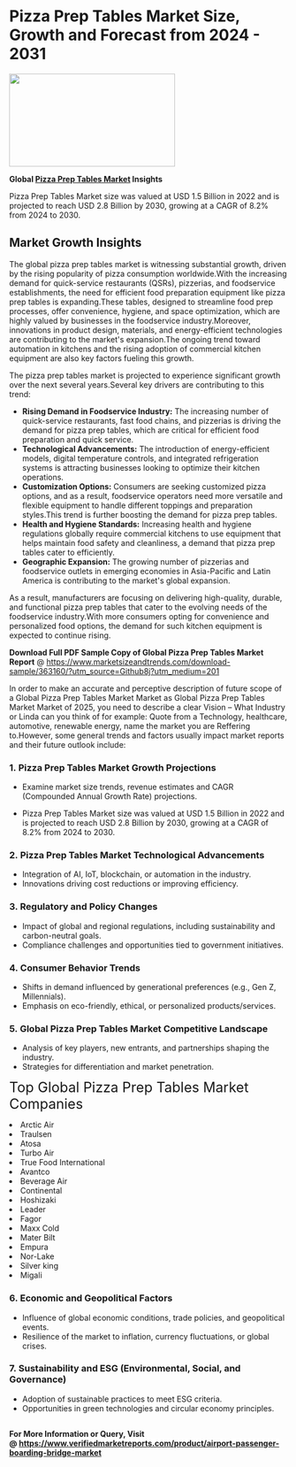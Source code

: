 <H1>Pizza Prep Tables Market Size, Growth and Forecast from 2024 - 2031</H1><img class="aligncenter size-medium wp-image-584254" src="https://thirdeyenews.in/wp-content/uploads/2024/09/Global-Market-Research-300x168.jpeg" alt="" width="300" height="168" /><p><strong>Global&nbsp;<a href="https://www.marketsizeandtrends.com/download-sample/363160/?utm_source=Github8j?utm_medium=201">Pizza Prep Tables Market</a> Insights</strong></p><p>Pizza Prep Tables Market size was valued at USD 1.5 Billion in 2022 and is projected to reach USD 2.8 Billion by 2030, growing at a CAGR of 8.2% from 2024 to 2030.</p><p><h2>Market Growth Insights</h2> <p>The global pizza prep tables market is witnessing substantial growth, driven by the rising popularity of pizza consumption worldwide.With the increasing demand for quick-service restaurants (QSRs), pizzerias, and foodservice establishments, the need for efficient food preparation equipment like pizza prep tables is expanding.These tables, designed to streamline food prep processes, offer convenience, hygiene, and space optimization, which are highly valued by businesses in the foodservice industry.Moreover, innovations in product design, materials, and energy-efficient technologies are contributing to the market's expansion.The ongoing trend toward automation in kitchens and the rising adoption of commercial kitchen equipment are also key factors fueling this growth.</p> <p>The pizza prep tables market is projected to experience significant growth over the next several years.Several key drivers are contributing to this trend: <ul> <li><strong>Rising Demand in Foodservice Industry:</strong> The increasing number of quick-service restaurants, fast food chains, and pizzerias is driving the demand for pizza prep tables, which are critical for efficient food preparation and quick service.</li> <li><strong>Technological Advancements:</strong> The introduction of energy-efficient models, digital temperature controls, and integrated refrigeration systems is attracting businesses looking to optimize their kitchen operations.</li> <li><strong>Customization Options:</strong> Consumers are seeking customized pizza options, and as a result, foodservice operators need more versatile and flexible equipment to handle different toppings and preparation styles.This trend is further boosting the demand for pizza prep tables.</li> <li><strong>Health and Hygiene Standards:</strong> Increasing health and hygiene regulations globally require commercial kitchens to use equipment that helps maintain food safety and cleanliness, a demand that pizza prep tables cater to efficiently.</li> <li><strong>Geographic Expansion:</strong> The growing number of pizzerias and foodservice outlets in emerging economies in Asia-Pacific and Latin America is contributing to the market's global expansion.</li> </ul> <p>As a result, manufacturers are focusing on delivering high-quality, durable, and functional pizza prep tables that cater to the evolving needs of the foodservice industry.With more consumers opting for convenience and personalized food options, the demand for such kitchen equipment is expected to continue rising.</p> <p><span class=""><strong>Download Full PDF Sample Copy of Global Pizza Prep Tables Market Report</strong> @ <a href="https://www.marketsizeandtrends.com/download-sample/363160/?utm_source=Github8j?utm_medium=201" target="_blank">https://www.marketsizeandtrends.com/download-sample/363160/?utm_source=Github8j?utm_medium=201</a></span></p><p>In order to make an accurate and perceptive description of future scope of a Global&nbsp;Pizza Prep Tables Market Market as Global&nbsp;Pizza Prep Tables Market Market of 2025, you need to describe a clear Vision &ndash; What Industry or Linda can you think of for example: Quote from a Technology, healthcare, automotive, renewable energy, name the market you are Reffering to.However, some general trends and factors usually impact market reports and their future outlook include:</p><h3>1.&nbsp;<strong>Pizza Prep Tables Market Growth Projections</strong></h3><ul><li>Examine market size trends, revenue estimates and CAGR (Compounded Annual Growth Rate) projections.</li><li><p>Pizza Prep Tables Market size was valued at USD 1.5 Billion in 2022 and is projected to reach USD 2.8 Billion by 2030, growing at a CAGR of 8.2% from 2024 to 2030.</p></li></ul><h3>2.&nbsp;<strong>Pizza Prep Tables Market Technological Advancements</strong></h3><ul><li>Integration of AI, IoT, blockchain, or automation in the industry.</li><li>Innovations driving cost reductions or improving efficiency.</li></ul><h3>3.&nbsp;<strong>Regulatory and Policy Changes</strong></h3><ul><li>Impact of global and regional regulations, including sustainability and carbon-neutral goals.</li><li>Compliance challenges and opportunities tied to government initiatives.</li></ul><h3>4.&nbsp;<strong>Consumer Behavior Trends</strong></h3><ul><li>Shifts in demand influenced by generational preferences (e.g., Gen Z, Millennials).</li><li>Emphasis on eco-friendly, ethical, or personalized products/services.</li></ul><h3>5.&nbsp;<strong>Global Pizza Prep Tables Market Competitive Landscape</strong></h3><ul><li>Analysis of key players, new entrants, and partnerships shaping the industry.</li><li>Strategies for differentiation and market penetration.</li></ul><p data-pm-slice="1 1 []"><span style="color: inherit; font-family: inherit; font-size: 25px;">Top Global Pizza Prep Tables Market Companies</span></p><div class="" data-test-id=""><p><li>Arctic Air</li><li> Traulsen</li><li> Atosa</li><li> Turbo Air</li><li> True Food International</li><li> Avantco</li><li> Beverage Air</li><li> Continental</li><li> Hoshizaki</li><li> Leader</li><li> Fagor</li><li> Maxx Cold</li><li> Mater Bilt</li><li> Empura</li><li> Nor-Lake</li><li> Silver king</li><li> Migali</li></p></div><h3>6.&nbsp;<strong>Economic and Geopolitical Factors</strong></h3><ul><li>Influence of global economic conditions, trade policies, and geopolitical events.</li><li>Resilience of the market to inflation, currency fluctuations, or global crises.</li></ul><h3>7.&nbsp;<strong>Sustainability and ESG (Environmental, Social, and Governance)</strong></h3><ul><li>Adoption of sustainable practices to meet ESG criteria.</li><li>Opportunities in green technologies and circular economy principles.</li></ul><h2><strong style="font-size: 14px;">For More Information or Query, Visit @&nbsp;</strong><a style="background-color: #ffffff; font-size: 14px;" href="https://www.marketsizeandtrends.com/report/pizza-prep-tables-market/" target="_blank">https://www.verifiedmarketreports.com/product/airport-passenger-boarding-bridge-market</a></h2>